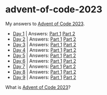 # advent-of-code-2023

My answers to [Advent of Code 2023](https://adventofcode.com/2023).

- [Day 1](https://adventofcode.com/2023/day/1) | Answers: [Part 1](https://github.com/Underdoge/advent-of-code-2023/blob/main/day1/part1.py) [Part 2](https://github.com/Underdoge/advent-of-code-2023/blob/main/day1/part2.py)
- [Day 2](https://adventofcode.com/2023/day/2) | Answers: [Part 1](https://github.com/Underdoge/advent-of-code-2023/blob/main/day2/part1.py) [Part 2](https://github.com/Underdoge/advent-of-code-2023/blob/main/day2/part2.py)
- [Day 3](https://adventofcode.com/2023/day/3) | Answers: [Part 1](https://github.com/Underdoge/advent-of-code-2023/blob/main/day3/part1.py) [Part 2](https://github.com/Underdoge/advent-of-code-2023/blob/main/day3/part2.py)
- [Day 4](https://adventofcode.com/2023/day/4) | Answers: [Part 1](https://github.com/Underdoge/advent-of-code-2023/blob/main/day4/part1.py) [Part 2](https://github.com/Underdoge/advent-of-code-2023/blob/main/day4/part2.ipynb)
- [Day 5](https://adventofcode.com/2023/day/5) | Answers: [Part 1](https://github.com/Underdoge/advent-of-code-2023/blob/main/day5/part1.py) [Part 2](https://github.com/Underdoge/advent-of-code-2023/blob/main/day5/part2.py)
- [Day 6](https://adventofcode.com/2023/day/6) | Answers: [Part 1](https://github.com/Underdoge/advent-of-code-2023/blob/main/day6/part1.py) [Part 2](https://github.com/Underdoge/advent-of-code-2023/blob/main/day6/part2.py)
- [Day 7](https://adventofcode.com/2023/day/7) | Answers: [Part 1](https://github.com/Underdoge/advent-of-code-2023/blob/main/day7/part1.py) [Part 2](https://github.com/Underdoge/advent-of-code-2023/blob/main/day7/part2.py)
- [Day 8](https://adventofcode.com/2023/day/8) | Answers: [Part 1](https://github.com/Underdoge/advent-of-code-2023/blob/main/day8/part1.py) [Part 2](https://github.com/Underdoge/advent-of-code-2023/blob/main/day8/part2.py)
- [Day 9](https://adventofcode.com/2023/day/9) | Answers: [Part 1](https://github.com/Underdoge/advent-of-code-2023/blob/main/day9/part1.py) [Part 2](https://github.com/Underdoge/advent-of-code-2023/blob/main/day9/part2.py)

What is [Advent of Code 2023](https://adventofcode.com/2023/about)?
